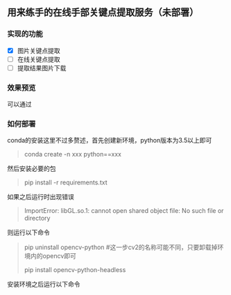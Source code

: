 ## 用来练手的在线手部关键点提取服务（未部署）

### 实现的功能

- [x] 图片关键点提取
- [ ] 在线关键点提取
- [ ] 提取结果图片下载

### 效果预览

可以通过

### 如何部署

conda的安装这里不过多赘述，首先创建新环境，python版本为3.5以上即可

>conda create -n xxx python==xxx

然后安装必要的包

>pip install -r requirements.txt

如果之后运行时出现错误

>ImportError: libGL.so.1: cannot open shared object file: No such file or directory

则运行以下命令

>pip uninstall opencv-python #这一步cv2的名称可能不同，只要卸载掉环境内的opencv即可
>
>pip install opencv-python-headless

安装环境之后运行以下命令
